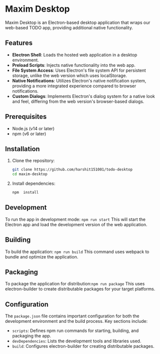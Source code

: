 # Maxim Desktop

Maxim Desktop is an Electron-based desktop application that wraps our web-based TODO app, providing additional native functionality.

## Features

- **Electron Shell**: Loads the hosted web application in a desktop environment.
- **Preload Scripts**: Injects native functionality into the web app.
- **File System Access**: Uses Electron's file system API for persistent storage, unlike the web version which uses localStorage.
- **Native Notifications**: Utilizes Electron's native notification system, providing a more integrated experience compared to browser notifications.
- **Custom Dialogs**: Implements Electron's dialog system for a native look and feel, differing from the web version's browser-based dialogs.

## Prerequisites

- Node.js (v14 or later)
- npm (v6 or later)

## Installation

1. Clone the repository:
   ```bash
   git clone https://github.com/harshit151001/todo-desktop
   cd maxim-desktop
 2.  Install dependencies:
      ```bash
      npm  install
## Development

To run the app in development mode: `npm run start`
This will start the Electron app and load the development version of the web application.

## Building

To build the application: ```npm run build```
This command uses webpack to bundle and optimize the application.

## Packaging

To package the application for distribution:```npm run package```
This uses electron-builder to create distributable packages for your target platforms.

## Configuration

The `package.json` file contains important configuration for both the development environment and the build process. Key sections include:

-   `scripts`: Defines npm run commands for starting, building, and packaging the app.
-   `devDependencies`: Lists the development tools and libraries used.
-   `build`: Configures electron-builder for creating distributable packages.
